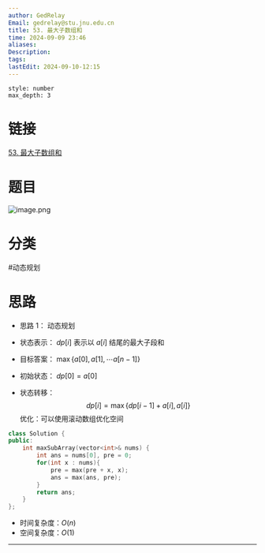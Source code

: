 ```yaml
---
author: GedRelay
Email: gedrelay@stu.jnu.edu.cn
title: 53. 最大子数组和
time: 2024-09-09 23:46
aliases: 
Description: 
tags: 
lastEdit: 2024-09-10-12:15
---
```


```toc
style: number
max_depth: 3
```

# 链接
[53. 最大子数组和](https://leetcode.cn/problems/maximum-subarray/) 

# 题目
![image.png](https://ged-pic-bed.oss-cn-guangzhou.aliyuncs.com/img/202409092346094.png)


# 分类
#动态规划

# 思路
- 思路 1：
动态规划
- 状态表示：
${dp\left[ i \right]  }$ 表示以 ${a\left[ i \right]  }$ 结尾的最大子段和

- 目标答案：
${\max\{ a\left[ 0 \right] ,a\left[ 1 \right] ,\cdots a\left[ n-1 \right]  \}  }$ 

- 初始状态：
${dp\left[ 0 \right] =a\left[ 0 \right] }$  

- 状态转移：
$$
dp\left[ i \right] =\max\{ dp\left[ i-1 \right] +a\left[ i \right] ,a\left[ i \right]  \} 
$$
优化：可以使用滚动数组优化空间

```cpp
class Solution {
public:
    int maxSubArray(vector<int>& nums) {
        int ans = nums[0], pre = 0;
        for(int x : nums){
            pre = max(pre + x, x);
            ans = max(ans, pre);
        }
        return ans;
    }
};
```


- 时间复杂度：${O\left( n \right)  }$ 
- 空间复杂度：${O\left( 1 \right)  }$ 


---

